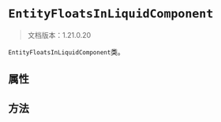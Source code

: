 # `EntityFloatsInLiquidComponent`

> 文档版本：1.21.0.20

`EntityFloatsInLiquidComponent`类。

## 属性

## 方法
